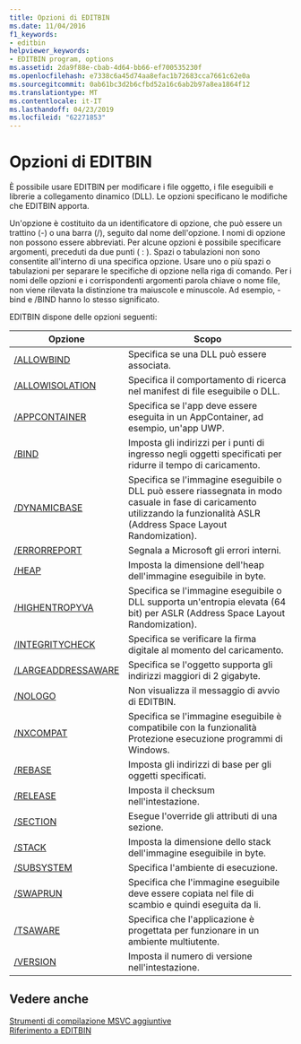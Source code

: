 ```yaml
---
title: Opzioni di EDITBIN
ms.date: 11/04/2016
f1_keywords:
- editbin
helpviewer_keywords:
- EDITBIN program, options
ms.assetid: 2da9f88e-cbab-4d64-bb66-ef700535230f
ms.openlocfilehash: e7338c6a45d74aa8efac1b72683cca7661c62e0a
ms.sourcegitcommit: 0ab61bc3d2b6cfbd52a16c6ab2b97a8ea1864f12
ms.translationtype: MT
ms.contentlocale: it-IT
ms.lasthandoff: 04/23/2019
ms.locfileid: "62271853"
---
```

# <a name="editbin-options"></a>Opzioni di EDITBIN

È possibile usare EDITBIN per modificare i file oggetto, i file eseguibili e librerie a collegamento dinamico (DLL). Le opzioni specificano le modifiche che EDITBIN apporta.

Un'opzione è costituito da un identificatore di opzione, che può essere un trattino (-) o una barra (/), seguito dal nome dell'opzione. I nomi di opzione non possono essere abbreviati. Per alcune opzioni è possibile specificare argomenti, preceduti da due punti ( : ). Spazi o tabulazioni non sono consentite all'interno di una specifica opzione. Usare uno o più spazi o tabulazioni per separare le specifiche di opzione nella riga di comando. Per i nomi delle opzioni e i corrispondenti argomenti parola chiave o nome file, non viene rilevata la distinzione tra maiuscole e minuscole. Ad esempio, -bind e /BIND hanno lo stesso significato.

EDITBIN dispone delle opzioni seguenti:

|Opzione|Scopo|
|------------|-------------|
|[/ALLOWBIND](allowbind.md)|Specifica se una DLL può essere associata.|
|[/ALLOWISOLATION](allowisolation.md)|Specifica il comportamento di ricerca nel manifest di file eseguibile o DLL.|
|[/APPCONTAINER](appcontainer.md)|Specifica se l'app deve essere eseguita in un AppContainer, ad esempio, un'app UWP.|
|[/BIND](bind.md)|Imposta gli indirizzi per i punti di ingresso negli oggetti specificati per ridurre il tempo di caricamento.|
|[/DYNAMICBASE](dynamicbase.md)|Specifica se l'immagine eseguibile o DLL può essere riassegnata in modo casuale in fase di caricamento utilizzando la funzionalità ASLR (Address Space Layout Randomization).|
|[/ERRORREPORT](errorreport-editbin-exe.md)|Segnala a Microsoft gli errori interni.|
|[/HEAP](heap.md)|Imposta la dimensione dell'heap dell'immagine eseguibile in byte.|
|[/HIGHENTROPYVA](highentropyva.md)|Specifica se l'immagine eseguibile o DLL supporta un'entropia elevata (64 bit) per ASLR (Address Space Layout Randomization).|
|[/INTEGRITYCHECK](integritycheck.md)|Specifica se verificare la firma digitale al momento del caricamento.|
|[/LARGEADDRESSAWARE](largeaddressaware.md)|Specifica se l'oggetto supporta gli indirizzi maggiori di 2 gigabyte.|
|[/NOLOGO](nologo-editbin.md)|Non visualizza il messaggio di avvio di EDITBIN.|
|[/NXCOMPAT](nxcompat.md)|Specifica se l'immagine eseguibile è compatibile con la funzionalità Protezione esecuzione programmi di Windows.|
|[/REBASE](rebase.md)|Imposta gli indirizzi di base per gli oggetti specificati.|
|[/RELEASE](release.md)|Imposta il checksum nell'intestazione.|
|[/SECTION](section-editbin.md)|Esegue l'override gli attributi di una sezione.|
|[/STACK](stack.md)|Imposta la dimensione dello stack dell'immagine eseguibile in byte.|
|[/SUBSYSTEM](subsystem.md)|Specifica l'ambiente di esecuzione.|
|[/SWAPRUN](swaprun.md)|Specifica che l'immagine eseguibile deve essere copiata nel file di scambio e quindi eseguita da li.|
|[/TSAWARE](tsaware.md)|Specifica che l'applicazione è progettata per funzionare in un ambiente multiutente.|
|[/VERSION](version.md)|Imposta il numero di versione nell'intestazione.|

## <a name="see-also"></a>Vedere anche

[Strumenti di compilazione MSVC aggiuntive](c-cpp-build-tools.md)<br/>
[Riferimento a EDITBIN](editbin-reference.md)
